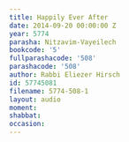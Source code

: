 ```yaml
---
title: Happily Ever After
date: 2014-09-20 00:00:00 Z
year: 5774
parasha: Nitzavim-Vayeilech
bookcode: '5'
fullparashacode: '508'
parashacode: '508'
author: Rabbi Eliezer Hirsch
id: 57745081
filename: 5774-508-1
layout: audio
moment: 
shabbat: 
occasion: 
---
```


